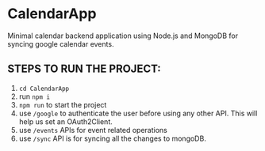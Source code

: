 # CalendarApp
Minimal calendar backend application using Node.js and MongoDB for syncing google calendar events.

## STEPS TO RUN THE PROJECT:
 1. ```cd CalendarApp ```
 2. run ```npm i```
 3. ```npm run``` to start the project
 4. use ```/google``` to authenticate the user before using any other API. This will help us set an OAuth2Client.
 5. use ```/events``` APIs for event related operations
 6. use ```/sync``` API is for syncing all the changes to mongoDB.
